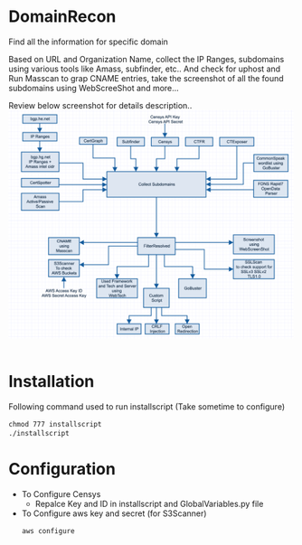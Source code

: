 # DomainRecon
Find all the information for specific domain

Based on URL and Organization Name, collect the IP Ranges, subdomains using various tools like Amass, subfinder, etc.. And check for uphost and Run Masscan to grap CNAME entries, take the screenshot of all the found subdomains using WebScreeShot and more...

Review below screenshot for details description..
![Overall diagram](image/DomainRecon.png)
<br /> <br />

# Installation 
Following command used to run installscript (Take sometime to configure)
```
chmod 777 installscript
./installscript
```

# Configuration 
- To Configure Censys 
  - Repalce Key and ID in installscript and GlobalVariables.py file
- To Configure aws key and secret (for S3Scanner)
  ```
  aws configure
  ```
